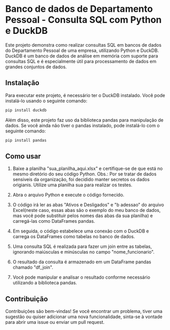 # Banco de dados de Departamento Pessoal - Consulta SQL com Python e DuckDB

Este projeto demonstra como realizar consultas SQL em bancos de dados do Departamento Pessoal de uma empresa, utilizando Python e DuckDB. DuckDB é um banco de dados de análise em memória com suporte para consultas SQL e é especialmente útil para processamento de dados em grandes conjuntos de dados.

## Instalação

Para executar este projeto, é necessário ter o DuckDB instalado. Você pode instalá-lo usando o seguinte comando:

```bash
pip install duckdb
```

Além disso, este projeto faz uso da biblioteca pandas para manipulação de dados. Se você ainda não tiver o pandas instalado, pode instalá-lo com o seguinte comando:

```bash
pip install pandas
```

## Como usar

1. Baixe a planilha "sua_planilha_aqui.xlsx" e certifique-se de que está no mesmo diretório do seu código Python. Obs.: Por se tratar de dados sensiveis da organização, foi decidido manter secretos os dados origianis. Utilize uma planilha sua para realizar os testes. 

2. Abra o arquivo Python e execute o código fornecido.

3. O código irá ler as abas "Ativos e Desligados" e "b adessao" do arquivo Excel(neste caso, essas abas são o exemplo do meu banco de dados, mas você pode substituir pelos nomes das abas da sua planilha) e carregá-las como DataFrames pandas.

4. Em seguida, o código estabelece uma conexão com o DuckDB e carrega os DataFrames como tabelas no banco de dados.

5. Uma consulta SQL é realizada para fazer um join entre as tabelas, ignorando maiúsculas e minúsculas no campo "nome_funcionario".

6. O resultado da consulta é armazenado em um DataFrame pandas chamado "df_join".

7. Você pode manipular e analisar o resultado conforme necessário utilizando a biblioteca pandas.

## Contribuição

Contribuições são bem-vindas! Se você encontrar um problema, tiver uma sugestão ou quiser adicionar uma nova funcionalidade, sinta-se à vontade para abrir uma issue ou enviar um pull request.
